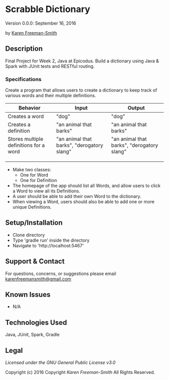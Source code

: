 # Scrabble Dictionary
Version 0.0.0: September 16, 2016

by [Karen Freeman-Smith](https://github.com/karenfreemansmith)

## Description
Final Project for Week 2, Java at Epicodus. Build a dictionary using Java & Spark with JUnit tests and RESTful routing.

### Specifications
Create a program that allows users to create a dictionary to keep track of various words and their multiple definitions.

| Behavior                               | Input                                      | Output                                     |
|----------------------------------------|--------------------------------------------|--------------------------------------------|
| Creates a word                         | "dog"                                      | "dog"                                      |
| Creates a definition                   | "an animal that barks"                     | "an animal that barks"                     |
| Stores multiple definitions for a word | "an animal that barks", "derogatory slang" | "an animal that barks", "derogatory slang" |
|                                        |                                            |                                            |
|                                        |                                            |                                            |
|                                        |                                            |                                            |

* Make two classes:
  * One for Word
  * One for Definition
* The homepage of the app should list all Words, and allow users to click a Word to view all its Definitions.
* A user should be able to add their own Word to the dictionary.
* When viewing a Word, users should also be able to add one or more unique Definitions.


## Setup/Installation
* Clone directory
* Type 'gradle run' inside the directory
* Navigate to 'http://localhost:5467'

## Support & Contact
For questions, concerns, or suggestions please email karenfreemansmith@gmail.com

## Known Issues
* N/A

## Technologies Used
Java, JUnit, Spark, Gradle

## Legal
*Licensed under the GNU General Public License v3.0*

Copyright (c) 2016 Copyright _Karen Freeman-Smith_ All Rights Reserved.

